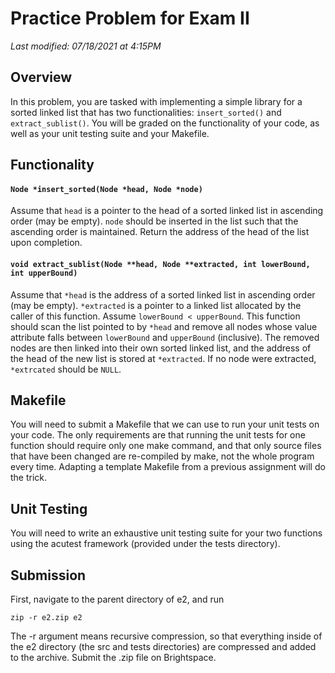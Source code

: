 # Practice Problem for Exam II

*Last modified: 07/18/2021 at 4:15PM*

## Overview

In this problem, you are tasked with implementing a simple library for a sorted linked list that has two functionalities: `insert_sorted()` and `extract_sublist()`.
You will be graded on the functionality of your code, as well as your unit testing suite and your Makefile.

## Functionality

#### `Node *insert_sorted(Node *head, Node *node)`

Assume that `head` is a pointer to the head of a sorted linked list in ascending order (may be empty). `node` should be inserted in the list such that the
ascending order is maintained. Return the address of the head of the list upon completion.

#### `void extract_sublist(Node **head, Node **extracted, int lowerBound, int upperBound)`

Assume that `*head` is the address of a sorted linked list in ascending order (may be empty). `*extracted` is a pointer to a linked list allocated by the
caller of this function. Assume `lowerBound < upperBound`. This function should scan the list pointed to by `*head` and remove all nodes whose value attribute falls
between `lowerBound` and `upperBound` (inclusive). The removed nodes are then linked into their own sorted linked list, and the address of the head of the new list
is stored at `*extracted`. If no node were extracted, `*extrcated` should be `NULL`.

## Makefile

You will need to submit a Makefile that we can use to run your unit tests on your code. The only requirements are that running the unit tests for one function
should require only one make command, and that only source files that have been changed are re-compiled by make, not the whole program every time. Adapting a 
template Makefile from a previous assignment will do the trick.

## Unit Testing

You will need to write an exhaustive unit testing suite for your two functions using the acutest framework (provided under the tests directory).

## Submission

First, navigate to the parent directory of e2, and run
```
zip -r e2.zip e2
```
The -r argument means recursive compression, so that everything inside of the e2 directory (the src and tests directories) are compressed and added
to the archive. Submit the .zip file on Brightspace.
